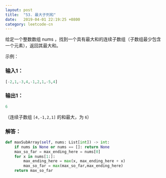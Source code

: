 ```yaml
---
layout: post
title:  "53. 最大子列和"
date:   2019-04-01 22:19:25 +0800
category: leetcode-cn
---
```


给定一个整数数组 nums ，找到一个具有最大和的连续子数组（子数组最少包含一个元素），返回其最大和。

示例：  

### 输入1：

```python
[-2,1,-3,4,-1,2,1,-5,4]
```

### 输出1：

```python
6
```

（连续子数组 `[4,-1,2,1]` 的和最大，为 `6`）

### 解答：  

```python
def maxSubArray(self, nums: List[int]) -> int:
    if nums is None or nums == []: return None
    max_so_far = max_ending_here = nums[0]
    for x in nums[1:]:
        max_ending_here = max(x, max_ending_here + x)
        max_so_far = max(max_so_far,max_ending_here)
    return max_so_far
```
